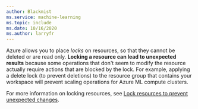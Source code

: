 ```yaml
---
author: Blackmist
ms.service: machine-learning
ms.topic: include
ms.date: 10/16/2020
ms.author: larryfr
---
```


Azure allows you to place _locks_ on resources, so that they cannot be deleted or are read only. __Locking a resource can lead to unexpected results__ because some operations that don't seem to modify the resource actually require actions that are blocked by the lock. For example, applying a delete lock (to prevent deletions) to the resource group that contains your workspace will prevent scaling operations for Azure ML compute clusters.

For more information on locking resources, see [Lock resources to prevent unexpected changes](../azure-resource-manager/management/lock-resources.md).